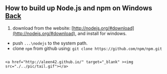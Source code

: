 ## How to build up Node.js and npm on Windows [Back](./qa.md)

1. download from the website: [http://nodejs.org/#download](http://nodejs.org/#download), and install for windows.
- push `...\nodejs` to the system path.
- clone `npm` from github using: `git clone https://github.com/npm/npm.git`
```

<a href="http://aleen42.github.io/" target="_blank" ><img src="./../pic/tail.gif"></a>
